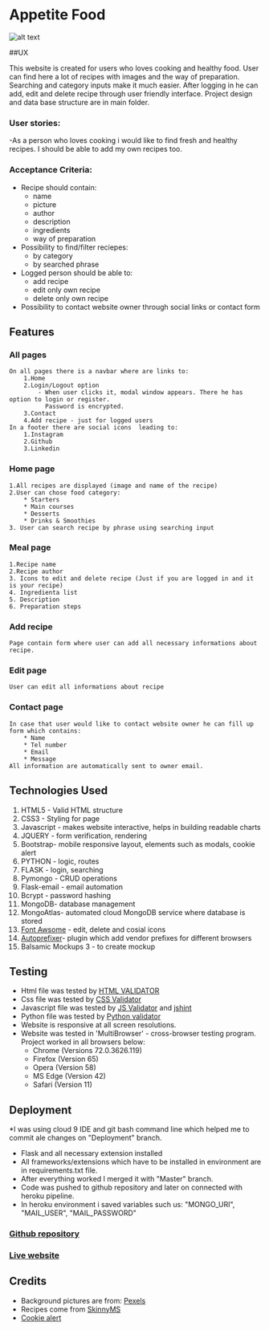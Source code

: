 # Appetite Food

![alt text](#)





##UX

This website is created for users who loves cooking and healthy food. User can find here a lot of recipes with images and the way of preparation.
Searching and category  inputs make it much easier. After logging in he can add, edit and delete recipe through user friendly interface.
Project design and data base structure are in main folder.

### User stories:
-As a person who loves cooking i would like to find fresh and healthy recipes.
 I should be able to add my own recipes too.
 
### Acceptance Criteria:

* Recipe should contain:
    * name
    * picture
    * author
    * description
    * ingredients
    * way of preparation
* Possibility to find/filter reciepes:
    *  by category
    *  by searched phrase
* Logged person should be able to:
    * add recipe
    * edit only own recipe
    * delete only own recipe
* Possibility to contact website owner through social links or contact form




## Features
### All pages
    On all pages there is a navbar where are links to: 
        1.Home
        2.Login/Logout option
            - When user clicks it, modal window appears. There he has option to login or register. 
              Password is encrypted.
        3.Contact
        4.Add recipe - just for logged users
    In a footer there are social icons  leading to:
        1.Instagram
        2.Github
        3.Linkedin
### Home page
    1.All recipes are displayed (image and name of the recipe)
    2.User can chose food category:
        * Starters
        * Main courses
        * Desserts
        * Drinks & Smoothies
    3. User can search recipe by phrase using searching input
### Meal page
    1.Recipe name
    2.Recipe author
    3. Icons to edit and delete recipe (Just if you are logged in and it is your recipe)
    4. Ingredienta list
    5. Description
    6. Preparation steps
### Add recipe
    Page contain form where user can add all necessary informations about recipe.
### Edit page 
    User can edit all informations about recipe
### Contact page
    In case that user would like to contact website owner he can fill up form which contains:
        * Name
        * Tel number
        * Email
        * Message
    All information are automatically sent to owner email.
    
    


## Technologies Used

1. HTML5 - Valid HTML structure
2. CSS3 - Styling for page
3. Javascript - makes website interactive, helps in building readable charts
4. JQUERY - form verification, rendering
5. Bootstrap-  mobile responsive layout, elements such as modals, cookie alert
6. PYTHON - logic, routes
7. FLASK - login, searching
8. Pymongo - CRUD operations
9. Flask-email - email automation
10. Bcrypt - password hashing
11. MongoDB-  database management
12. MongoAtlas- automated cloud MongoDB service where database is stored
13. [Font Awsome](https://fontawesome.com/) - edit, delete and cosial icons
14. [Autoprefixer](https://autoprefixer.github.io/)- plugin which add vendor prefixes for different browsers
15. Balsamic Mockups 3 - to create mockup


## Testing
* Html file was tested by [HTML VALIDATOR](https://validator.w3.org/)
* Css file was tested by [CSS Validator](https://jigsaw.w3.org/css-validator/)
* Javascript file was tested by [JS Validator](https://codebeautify.org/jsvalidate)
    and [jshint](https://jshint.com/)
* Python file was tested by [Python validator](https://pythonbuddy.com/)
* Website is responsive at all screen resolutions. 
* Website was tested in 'MultiBrowser' - cross-browser testing program. Project worked in all browsers below:
    * Chrome (Versions 72.0.3626.119)
    * Firefox (Version 65)
    * Opera (Version 58)
    * MS Edge (Version 42)
    * Safari (Version 11)


## Deployment

*I was using cloud 9 IDE and git bash command line which helped me to commit ale changes on "Deployment" branch.
* Flask and all necessary extension installed
* All frameworks/extensions which have to be installed in environment are in requirements.txt file.
* After everything worked I merged it with "Master" branch.
* Code was pushed to github repository and later on connected with heroku pipeline.
* In heroku environment i saved variables such us: "MONGO_URI", "MAIL_USER", "MAIL_PASSWORD"

### [Github repository](#)
### [Live website](#)


## Credits
* Background pictures are from: [Pexels](https://data.gov.ie/)
* Recipes come from [SkinnyMS](https://skinnyms.com/)
* [Cookie alert](https://github.com/Wruczek/Bootstrap-Cookie-Alert)